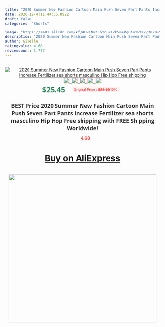 ```yaml
---
title: "2020 Summer New Fashion Cartoon Main Push Seven Part Pants Increase Fertilizer sea shorts masculino Hip Hop Free shipping"
date: 2020-12-4T11:44:36.892Z
draft: false
categories: "Shorts"

image: "https://ae01.alicdn.com/kf/HLB1NvtLbznuK1RkSmFPq6AuzFXaZ/2020-Summer-New-Fashion-Cartoon-Main-Push-Seven-Part-Pants-Increase-Fertilizer-sea-shorts-masculino-Hip.jpg"
description: "2020 Summer New Fashion Cartoon Main Push Seven Part Pants Increase Fertilizer sea shorts masculino Hip Hop Free shipping"
author: Giselle
ratingvalue: 4.68
reviewcount: 1.777
---
```

<br>
<div style="text-align: center;">
<a href="https://s.click.aliexpress.com/e/_A1y6OZ" target="_blank" rel="nofollow noopener noreferrer"><img alt="2020 Summer New Fashion Cartoon Main Push Seven Part Pants Increase Fertilizer sea shorts masculino Hip Hop Free shipping" class="magnifier-image" src="https://ae01.alicdn.com/kf/HLB1NvtLbznuK1RkSmFPq6AuzFXaZ/2020-Summer-New-Fashion-Cartoon-Main-Push-Seven-Part-Pants-Increase-Fertilizer-sea-shorts-masculino-Hip.jpg_640x640.jpg">
<br>
<img style="border:1px solid salmon" src="https://ae01.alicdn.com/kf/HLB1NvtLbznuK1RkSmFPq6AuzFXaZ/2020-Summer-New-Fashion-Cartoon-Main-Push-Seven-Part-Pants-Increase-Fertilizer-sea-shorts-masculino-Hip.jpg_120x120.jpg">&nbsp;&nbsp;<img style="border:1px solid salmon" src="https://ae01.alicdn.com/kf/HLB1VFNzbx_rK1RkHFqDq6yJAFXaT/2020-Summer-New-Fashion-Cartoon-Main-Push-Seven-Part-Pants-Increase-Fertilizer-sea-shorts-masculino-Hip.jpg_120x120.jpg">&nbsp;&nbsp;<img style="border:1px solid salmon" src="https://ae01.alicdn.com/kf/HLB15Btkbu6sK1RjSsrbq6xbDXXag/2020-Summer-New-Fashion-Cartoon-Main-Push-Seven-Part-Pants-Increase-Fertilizer-sea-shorts-masculino-Hip.jpg_120x120.jpg">&nbsp;&nbsp;<img style="border:1px solid salmon" src="https://ae01.alicdn.com/kf/HLB12V4wbELrK1Rjy1zbq6AenFXaa/2020-Summer-New-Fashion-Cartoon-Main-Push-Seven-Part-Pants-Increase-Fertilizer-sea-shorts-masculino-Hip.jpg_120x120.jpg">&nbsp;&nbsp;<img style="border:1px solid salmon" src="https://ae01.alicdn.com/kf/HLB1nEBMbvjsK1Rjy1Xaq6zispXaF/2020-Summer-New-Fashion-Cartoon-Main-Push-Seven-Part-Pants-Increase-Fertilizer-sea-shorts-masculino-Hip.jpg_120x120.jpg"></a></div><br0>
<div style="text-align: center;"><span style="background-color: white; border: 0px; box-sizing: border-box; color: seagreen; display: inline-block; font-family: &quot;open sans&quot; , &quot;arial&quot; , &quot;helvetica&quot; , sans-serif , &quot;heiti&quot;; font-size: 24px; font-stretch: inherit; font-weight: 700; line-height: inherit; margin: 0px 10px 0px 0px; padding: 0px; vertical-align: middle;">$25.45 </span>
<span style="background: rgb(255 , 241 , 241); border-radius: 3px; border: 0px; box-sizing: border-box; color: #ff4747; display: inline-block; font-family: inherit; font-size: 12px; font-stretch: inherit; font-style: inherit; font-variant: inherit; font-weight: 600; line-height: inherit; margin: 0px; padding: 2px 5px; transform: scale(0.9); vertical-align: middle;">Original Price : <b style="text-decoration: line-through;">$28.28 </b> 10%&nbsp;&nbsp;</span></div>
<h1 style="color: #333333; display: inline-block; font-family: &quot;open sans&quot; , &quot;arial&quot; , &quot;helvetica&quot; , sans-serif , &quot;heiti&quot;; font-size: 18px; font-stretch: inherit; font-weight: 700; text-align: center;">BEST Price 2020 Summer New Fashion Cartoon Main Push Seven Part Pants Increase Fertilizer sea shorts masculino Hip Hop Free shipping with FREE Shipping Worldwide!</h1>
<div style="color: #ff4747; text-align: center;">
<img src="https://4.bp.blogspot.com/-M0ZcTcb-5uY/XleCXlxnR4I/AAAAAAAAAEc/OrjgMkXV1oMQFaCRZj5HQwOCBcu3w1FegCPcBGAYYCw/s1600/star.png" style="height: 15px;">&nbsp;<b>4.68</b></div>
<div class="button_cont" align="center"><a class="buynow_a" href="https://s.click.aliexpress.com/e/_A1y6OZ" target="_blank" rel="nofollow noopener noreferrer"><H1>Buy on AliExpress</H1></a></div><br>
<div class="separator" style="clear: both; text-align: center;">
<img src="https://lh3.googleusercontent.com/-pTy5HemUv9M/XlePHvY0dAI/AAAAAAAAAE4/0nX5iRUoIWY8eMW9Dpxeirr157OZliDIgCLcBGAsYHQ/s1600/badge.gif" width="480">
</div>
